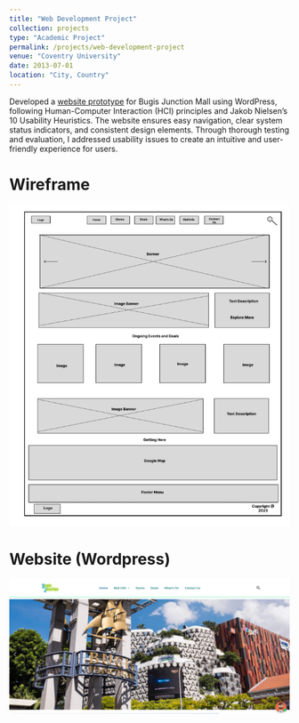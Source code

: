 ```yaml
---
title: "Web Development Project"
collection: projects
type: "Academic Project"
permalink: /projects/web-development-project
venue: "Coventry University"
date: 2013-07-01
location: "City, Country"
---
```


Developed a [website prototype](Website_wordpress.pdf) for Bugis Junction Mall using WordPress, following Human-Computer Interaction (HCI) principles and Jakob Nielsen’s 10 Usability Heuristics. The website ensures easy navigation, clear system status indicators, and consistent design elements. Through thorough testing and evaluation, I addressed usability issues to create an intuitive and user-friendly experience for users.

Wireframe
======
![](/images/Homepage-Wireframe.png)

Website (Wordpress)
======
![](/images/Web-Homepage.png)
